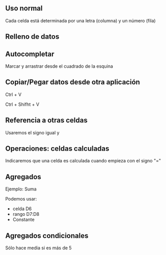 ## Uso normal

Cada celda está determinada por una letra (columna) y un número (fila)

## Relleno de datos

## Autocompletar

Marcar y arrastrar desde el cuadrado de la esquina

## Copiar/Pegar datos desde otra aplicación

Ctrl + V

Ctrl + Shifht + V

## Referencia a otras celdas

Usaremos el signo igual y 

## Operaciones: celdas calculadas

Indicaremos que una celda es calculada cuando empieza con el signo "="

## Agregados

Ejemplo: Suma

Podemos usar:
* celda D6
* rango D7:D8
* Constante 

## Agregados condicionales

Sólo hace media si es más de 5